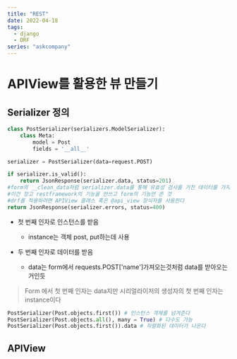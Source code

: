 ```yaml
---
title: "REST"
date: 2022-04-18
tags:
  - django
  - DRF
series: "askcompany"
---
```


# APIView를 활용한 뷰 만들기

## Serializer 정의

```python
class PostSerializer(serializers.ModelSerializer):
    class Meta:
        model = Post
        fields = '__all__'

serializer = PostSerializer(data=request.POST)

if serializer.is_valid():
    return JsonResponse(serializer.data, status=201)
#form의 __clean_data처럼 serializer.data를 통해 유효성 검사를 거친 데이터를 가져올 수 있다.
#이건 장고 restframework의 기능을 안쓰고 form의 기능만 쓴 것
#drf를 적용하려면 APIView 클래스 혹은 @api_view 장식자를 사용한다
return JsonResponse(serializer.errors, status=400)
```

- 첫 번째 인자로 인스턴스를 받음

  - instance는 객체 post, put하는데 사용

- 두 번째 인자로 데이터를 받음

  - data는 form에서 requests.POST['name']가져오는것처럼 data를 받아오는 거인듯

    


> Form 에서 첫 번째 인자는 data지만 시리얼라이저의 생성자의 첫 번째 인자는 instance이다

```python
PostSerializer(Post.objects.first()) # 인스턴스 객체를 넘겨준다
PostSerializer(Post.objects.all(), many = True) # 다수도 가능
PostSerializer(Post.objects.first()).data # 직렬화된 데이터가 나온다
```



## APIView
